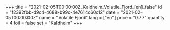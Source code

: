 +++
title = "2021-02-05T00:00:00Z_Kaldheim_Volatile_Fjord_[en]_false"
id = "f2392fbb-d9c4-4688-b99c-4e7614c60c12"
date = "2021-02-05T00:00:00Z"
name = "Volatile Fjord"
lang = ["en"]
price = "0.77"
quantity = 4
foil = false
set = "Kaldheim"
+++
